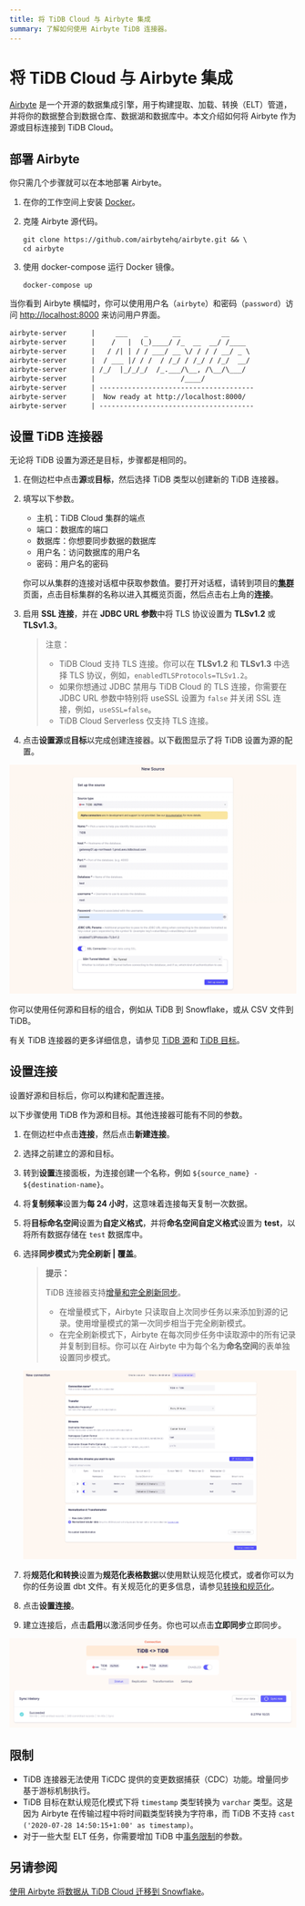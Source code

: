 ```yaml
---
title: 将 TiDB Cloud 与 Airbyte 集成
summary: 了解如何使用 Airbyte TiDB 连接器。
---
```


# 将 TiDB Cloud 与 Airbyte 集成

[Airbyte](https://airbyte.com/) 是一个开源的数据集成引擎，用于构建提取、加载、转换（ELT）管道，并将你的数据整合到数据仓库、数据湖和数据库中。本文介绍如何将 Airbyte 作为源或目标连接到 TiDB Cloud。

## 部署 Airbyte

你只需几个步骤就可以在本地部署 Airbyte。

1. 在你的工作空间上安装 [Docker](https://www.docker.com/products/docker-desktop)。

2. 克隆 Airbyte 源代码。

    ```shell
    git clone https://github.com/airbytehq/airbyte.git && \
    cd airbyte
    ```

3. 使用 docker-compose 运行 Docker 镜像。

    ```shell
    docker-compose up
    ```

当你看到 Airbyte 横幅时，你可以使用用户名（`airbyte`）和密码（`password`）访问 [http://localhost:8000](http://localhost:8000) 来访问用户界面。

```
airbyte-server      |     ___    _      __          __
airbyte-server      |    /   |  (_)____/ /_  __  __/ /____
airbyte-server      |   / /| | / / ___/ __ \/ / / / __/ _ \
airbyte-server      |  / ___ |/ / /  / /_/ / /_/ / /_/  __/
airbyte-server      | /_/  |_/_/_/  /_.___/\__, /\__/\___/
airbyte-server      |                     /____/
airbyte-server      | --------------------------------------
airbyte-server      |  Now ready at http://localhost:8000/
airbyte-server      | --------------------------------------
```

## 设置 TiDB 连接器

无论将 TiDB 设置为源还是目标，步骤都是相同的。

1. 在侧边栏中点击**源**或**目标**，然后选择 TiDB 类型以创建新的 TiDB 连接器。

2. 填写以下参数。

    - 主机：TiDB Cloud 集群的端点
    - 端口：数据库的端口
    - 数据库：你想要同步数据的数据库
    - 用户名：访问数据库的用户名
    - 密码：用户名的密码

    你可以从集群的连接对话框中获取参数值。要打开对话框，请转到项目的[**集群**](https://tidbcloud.com/project/clusters)页面，点击目标集群的名称以进入其概览页面，然后点击右上角的**连接**。

3. 启用 **SSL 连接**，并在 **JDBC URL 参数**中将 TLS 协议设置为 **TLSv1.2** 或 **TLSv1.3**。

    > 注意：
    >
    > - TiDB Cloud 支持 TLS 连接。你可以在 **TLSv1.2** 和 **TLSv1.3** 中选择 TLS 协议，例如，`enabledTLSProtocols=TLSv1.2`。
    > - 如果你想通过 JDBC 禁用与 TiDB Cloud 的 TLS 连接，你需要在 JDBC URL 参数中特别将 useSSL 设置为 `false` 并关闭 SSL 连接，例如，`useSSL=false`。
    > - TiDB Cloud Serverless 仅支持 TLS 连接。

4. 点击**设置源**或**目标**以完成创建连接器。以下截图显示了将 TiDB 设置为源的配置。

![TiDB 源配置](/media/tidb-cloud/integration-airbyte-parameters.jpg)

你可以使用任何源和目标的组合，例如从 TiDB 到 Snowflake，或从 CSV 文件到 TiDB。

有关 TiDB 连接器的更多详细信息，请参见 [TiDB 源](https://docs.airbyte.com/integrations/sources/tidb)和 [TiDB 目标](https://docs.airbyte.com/integrations/destinations/tidb)。

## 设置连接

设置好源和目标后，你可以构建和配置连接。

以下步骤使用 TiDB 作为源和目标。其他连接器可能有不同的参数。

1. 在侧边栏中点击**连接**，然后点击**新建连接**。
2. 选择之前建立的源和目标。
3. 转到**设置**连接面板，为连接创建一个名称，例如 `${source_name} - ${destination-name}`。
4. 将**复制频率**设置为**每 24 小时**，这意味着连接每天复制一次数据。
5. 将**目标命名空间**设置为**自定义格式**，并将**命名空间自定义格式**设置为 **test**，以将所有数据存储在 `test` 数据库中。
6. 选择**同步模式**为**完全刷新 | 覆盖**。

    > **提示：**
    >
    > TiDB 连接器支持[增量和完全刷新同步](https://airbyte.com/blog/understanding-data-replication-modes)。
    >
    > - 在增量模式下，Airbyte 只读取自上次同步任务以来添加到源的记录。使用增量模式的第一次同步相当于完全刷新模式。
    > - 在完全刷新模式下，Airbyte 在每次同步任务中读取源中的所有记录并复制到目标。你可以在 Airbyte 中为每个名为**命名空间**的表单独设置同步模式。

    ![设置连接](/media/tidb-cloud/integration-airbyte-connection.jpg)

7. 将**规范化和转换**设置为**规范化表格数据**以使用默认规范化模式，或者你可以为你的任务设置 dbt 文件。有关规范化的更多信息，请参见[转换和规范化](https://docs.airbyte.com/operator-guides/transformation-and-normalization/transformations-with-dbt)。
8. 点击**设置连接**。
9. 建立连接后，点击**启用**以激活同步任务。你也可以点击**立即同步**立即同步。

![同步数据](/media/tidb-cloud/integration-airbyte-sync.jpg)

## 限制

- TiDB 连接器无法使用 TiCDC 提供的变更数据捕获（CDC）功能。增量同步基于游标机制执行。
- TiDB 目标在默认规范化模式下将 `timestamp` 类型转换为 `varchar` 类型。这是因为 Airbyte 在传输过程中将时间戳类型转换为字符串，而 TiDB 不支持 `cast ('2020-07-28 14:50:15+1:00' as timestamp)`。
- 对于一些大型 ELT 任务，你需要增加 TiDB 中[事务限制](/develop/dev-guide-transaction-restraints.md#large-transaction-restrictions)的参数。

## 另请参阅

[使用 Airbyte 将数据从 TiDB Cloud 迁移到 Snowflake](https://www.pingcap.com/blog/using-airbyte-to-migrate-data-from-tidb-cloud-to-snowflake/)。

